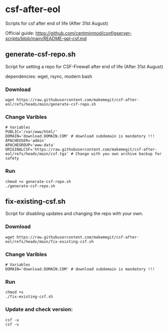 # csf-after-eol
Scripts for csf after end of life (After 31st August)

Official guide: https://github.com/centminmod/configserver-scripts/blob/main/README-gpl-csf.md

## generate-csf-repo.sh
Script for setting a repo for CSF-Firewall after end of life (After 31st August)

dependencies: wget, rsync, modern bash
### Download
```
wget https://raw.githubusercontent.com/makemegit/csf-after-eol/refs/heads/main/generate-csf-repo.sh
```
### Change Varibles
```
# Variables
PUBLIC='/var/www/html/'
DOMAIN='download.DOMAIN.COM' # download subdomain is mandatory !!!
APACHEUSER='admin'
APACHEGROUP='www-data'
ORIGINALCSF='https://raw.githubusercontent.com/makemegit/csf-after-eol/refs/heads/main/csf.tgz' # Change with you own archive backup for safety
```
### Run
```
chmod +x generate-csf-repo.sh
./generate-csf-repo.sh
```
## fix-existing-csf.sh

Script for disabling updates and changing the repo with your own.

### Download
```
wget https://raw.githubusercontent.com/makemegit/csf-after-eol/refs/heads/main/fix-existing-csf.sh

```

### Change Varibles
```
# Variables
DOMAIN='download.DOMAIN.COM' # download subdomain is mandatory !!!
```
### Run
```
chmod +x 
./fix-existing-csf.sh
```
### Update and check version:
```
csf -u
csf -v
```

